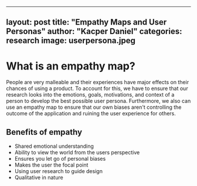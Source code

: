 

---
layout: post
title: "Empathy Maps and User Personas"
author: "Kacper Daniel"
categories: research
image: userpersona.jpeg
---

# What is an empathy map?

People are very malleable and their experiences have major effects on their chances of using a product. To account for this, we have to ensure that our research looks into the emotions, goals, motivations, and context of a person to develop the best possible user persona. Furthermore, we also can use an empathy map to ensure that our own biases aren't controlling the outcome of the application and ruining the user experience for others.

## Benefits of empathy
* Shared emotional understanding
* Ability to view the world from the users perspective
* Ensures you let go of personal biases
* Makes the user the focal point
* Using user research to guide design
* Qualitative in nature


